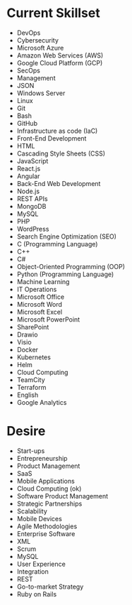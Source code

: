 
# Current Skillset

- DevOps
- Cybersecurity
- Microsoft Azure
- Amazon Web Services (AWS)
- Google Cloud Platform (GCP)
- SecOps
- Management
- JSON
- Windows Server
- Linux
- Git
- Bash
- GitHub
- Infrastructure as code (IaC)	
- Front-End Development
- HTML
- Cascading Style Sheets (CSS)
- JavaScript
- React.js
- Angular
- Back-End Web Development
- Node.js
- REST APIs
- MongoDB
- MySQL
- PHP
- WordPress
- Search Engine Optimization (SEO)
- C (Programming Language)
- C++
- C#
- Object-Oriented Programming (OOP)
- Python (Programming Language)
- Machine Learning
- IT Operations
- Microsoft Office
- Microsoft Word
- Microsoft Excel
- Microsoft PowerPoint
- SharePoint
- Drawio
- Visio
- Docker
- Kubernetes
- Helm
- Cloud Computing
- TeamCity
- Terraform
- English
- Google Analytics



# Desire


- Start-ups
- Entrepreneurship
- Product Management
- SaaS
- Mobile Applications
- Cloud Computing (ok)
- Software Product Management
- Strategic Partnerships
- Scalability
- Mobile Devices
- Agile Methodologies
- Enterprise Software
- XML
- Scrum
- MySQL
- User Experience
- Integration
- REST
- Go-to-market Strategy
- Ruby on Rails
